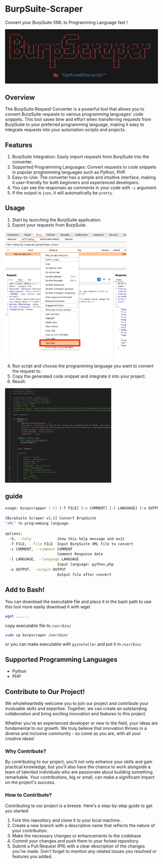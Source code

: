 # BurpSuite-Scraper
Convert your BurpSuite XML to Programming Language fast !

![pic](https://raw.githubusercontent.com/ConfusedCharacter/BurpSuite-Scraper/main/shot/1.png)

## Overview
The BurpSuite Request Converter is a powerful tool that allows you to convert BurpSuite requests to various programming languages' code snippets. This tool saves time and effort when transferring requests from BurpSuite to your preferred programming language, making it easy to integrate requests into your automation scripts and projects.

## Features
1. BurpSuite Integration: Easily import requests from BurpSuite into the converter.
2. Supported Programming Languages: Convert requests to code snippets in popular programming languages such as Python, PHP.
3. Easy-to-Use: The converter has a simple and intuitive interface, making it user-friendly for both beginners and experienced developers.
4. You can see the responses as comments in your code with `-c` argument.
5. If the output is `json`, it will automatically be `pretty`.

## Usage
1. Start by launching the BurpSuite application.
2. Export your requests from BurpSuite.
 <img src="https://raw.githubusercontent.com/ConfusedCharacter/BurpSuite-Scraper/main/shot/2.png" alt="pic" width="400">

4. Run script and choose the programming language you want to convert the request to.
5. Copy the generated code snippet and integrate it into your project.
6. Result:
<img src="https://raw.githubusercontent.com/ConfusedCharacter/BurpSuite-Scraper/main/shot/3.png" alt="pic" width="350">

## guide

```bash
usage: burpscrapper [-h] [-f FILE] [-c COMMENT] [-l LANGUAGE] [-o OUTPUT]

[BurpSuite Scraper v1.1] Convert BrupSuite
"XML" to programming language.

options:
  -h, --help            show this help message and exit
  -f FILE, --file FILE  Input BurpSuite XML File to convert
  -c COMMENT, --comment COMMENT
                        Comment Response data
  -l LANGUAGE, --language LANGUAGE
                        Input language: python,php
  -o OUTPUT, --output OUTPUT
                        Output file after convert
```

## Add to Bash!
You can download the executable file and place it in the bash path to use this tool more easily
download it with wget
```bash
wget ......
```

copy executable file to `/usr/bin/`
```bash
sudo cp burpscraper /usr/bin/
```
or you can make executable with `pyinstaller` and put it in `/usr/bin/`
## Supported Programming Languages
- Python
- PHP


## Contribute to Our Project!

We wholeheartedly welcome you to join our project and contribute your invaluable skills and expertise. Together, we can create an outstanding collaboration and bring exciting innovation and features to this project.

Whether you're an experienced developer or new to the field, your ideas are fundamental to our growth. We truly believe that innovation thrives in a diverse and inclusive community - so come as you are, with all your creative ideas!

### Why Contribute?

By contributing to our project, you'll not only enhance your skills and gain practical knowledge, but you'll also have the chance to work alongside a team of talented individuals who are passionate about building something remarkable. Your contributions, big or small, can make a significant impact on the project's success.

### How to Contribute?

Contributing to our project is a breeze. Here's a step-by-step guide to get you started:

1. Fork this repository and clone it to your local machine.
2. Create a new branch with a descriptive name that reflects the nature of your contribution.
3. Make the necessary changes or enhancements to the codebase.
4. Commit your changes and push them to your forked repository.
5. Submit a Pull Request (PR) with a clear description of the changes you've made. Don't forget to mention any related issues you resolved or features you added.
